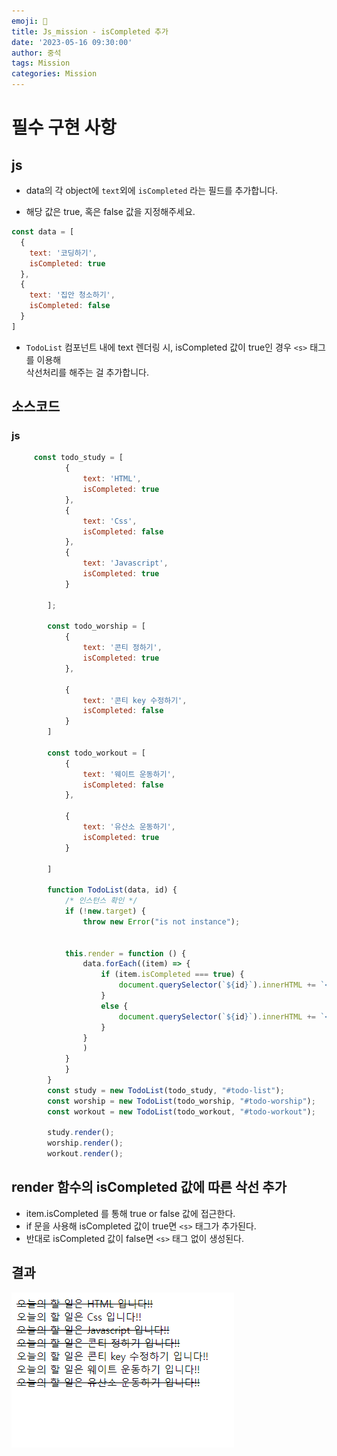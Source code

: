 ```yaml
---
emoji: 📝
title: Js_mission - isCompleted 추가   
date: '2023-05-16 09:30:00'
author: 중석 
tags: Mission
categories: Mission  
---
```


# 필수 구현 사항 

## js
+ data의 각 object에 `text`외에 `isCompleted` 라는 필드를 추가합니다. 

+ 해당 값은 true, 혹은 false 값을 지정해주세요.

```js
const data = [
  { 
    text: '코딩하기',
    isCompleted: true
  },
  {
    text: '집안 청소하기',
    isCompleted: false
  }
]
``` 
+ `TodoList` 컴포넌트 내에 text 렌더링 시, isCompleted 값이 true인 경우 `<s>` 태그를 이용해    
  삭선처리를 해주는 걸 추가합니다.


## 소스코드 


### js 
```js 
     const todo_study = [
            {
                text: 'HTML',
                isCompleted: true
            },
            {
                text: 'Css',
                isCompleted: false
            },
            {
                text: 'Javascript',
                isCompleted: true
            }

        ];

        const todo_worship = [
            {
                text: '콘티 정하기',
                isCompleted: true
            },

            {
                text: '콘티 key 수정하기',
                isCompleted: false
            }
        ]

        const todo_workout = [
            {
                text: '웨이트 운동하기',
                isCompleted: false
            },

            {
                text: '유산소 운동하기',
                isCompleted: true
            }

        ]

        function TodoList(data, id) {
            /* 인스턴스 확인 */
            if (!new.target) {
                throw new Error("is not instance");


            this.render = function () {
                data.forEach((item) => {
                    if (item.isCompleted === true) {
                        document.querySelector(`${id}`).innerHTML += `<div><s>오늘의 할 일은 ${item.text} 입니다!!<s></div>`;
                    }
                    else {
                        document.querySelector(`${id}`).innerHTML += `<div>오늘의 할 일은 ${item.text} 입니다!!</div>`;
                    }
                }
                )
            } 
            }
        }
        const study = new TodoList(todo_study, "#todo-list");
        const worship = new TodoList(todo_worship, "#todo-worship");
        const workout = new TodoList(todo_workout, "#todo-workout");

        study.render();
        worship.render();
        workout.render();
``` 

## render 함수의 isCompleted 값에 따른 삭선 추가 
+ item.isCompleted 를 통해 true or false 값에 접근한다.  
+ if 문을 사용해 isCompleted 값이 true면 `<s>` 태그가 추가된다. 
+ 반대로 isCompleted 값이 false면 `<s>` 태그 없이 생성된다.

## 결과 
![결과4](mission_result\result_4.png) 
```toc
``` 